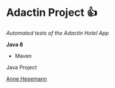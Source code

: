 # Adactin Project :+1:

*Automated tests of the Adactin Hotel App*

**Java 8**

* Maven

Java Project

[Anne Hesemann](https://github.com/anneH)
